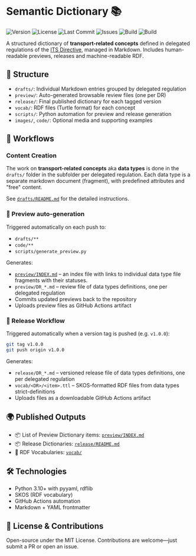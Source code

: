 # Semantic Dictionary 📚

![Version](https://img.shields.io/github/v/tag/burespe1/semantic-dictionary?label=version&style=flat-square)
![License](https://img.shields.io/github/license/burespe1/semantic-dictionary?style=flat-square)
![Last Commit](https://img.shields.io/github/last-commit/burespe1/semantic-dictionary?style=flat-square)
![Issues](https://img.shields.io/github/issues/burespe1/semantic-dictionary?style=flat-square)
![Build](https://github.com/burespe1/semantic-dictionary/actions/workflows/release.yml/badge.svg)
![Build](https://github.com/burespe1/semantic-dictionary/actions/workflows/preview.yml/badge.svg)

A structured dictionary of **transport-related concepts** defined in delegated regulations of the [ITS Directive](https://eur-lex.europa.eu/eli/dir/2010/40/oj/eng), managed in Markdown. Includes human-readable previews, releases and machine-readable RDF.

## 📁 Structure

- `drafts/`: Individual Markdown entries grouped by delegated regulation
- `preview/`: Auto-generated browsable review files (one per DR)
- `release/`: Final published dictionary for each tagged version
- `vocab/`: RDF files (Turtle format) for each concept
- `scripts/`: Python automation for preview and release generation
- `images/`, `code/`: Optional media and supporting examples

## 🚀 Workflows

### Content Creation

The work on **transport-related concepts** aka **data types** is done in the `drafts/` folder in the subfolder per delegated regulation. Each data type is a separate markdown document (fragment), with predefined attributes and "free" content. 

See [`drafts/README.md`](drafts/README.md) for the detailed instructions.

### 🔄 Preview auto-generation

Triggered automatically on each push to:

- `drafts/**`
- `code/**`
- `scripts/generate_preview.py`

Generates:

- [`preview/INDEX.md`](preview/INDEX.md) – an index file with links to individual data type file fragments with their statuses.
- `preview/DR_*.md` – review file of data types definitions, one per delegated regulation
- Commits updated previews back to the repository
- Uploads preview files as GitHub Actions artifact

### 🏁 Release Workflow

Triggered automatically when a version tag is pushed (e.g. `v1.0.0`):

```bash
git tag v1.0.0
git push origin v1.0.0
```

Generates:

- `release/DR_*.md` – versioned release file of data types definitions, one per delegated regulation
- `vocab/<DR>/<item>.ttl` – SKOS-formatted RDF files from data types strict-definitions
- Uploads files as a downloadable GitHub Actions artifact

## 🌍 Published Outputs

- 📦 List of Preview Dictionary items:  [`preview/INDEX.md`](drafts/INDEX.md)
- 📦 Release Dictionaries:  [`release/README.md`](release/README.md)
- 🐢 RDF Vocabularies: [`vocab/`](vocab/)

## 🛠 Technologies

- Python 3.10+ with pyyaml, rdflib
- SKOS (RDF vocabulary)
- GitHub Actions automation
- Markdown + YAML frontmatter

## 💬 License & Contributions

Open-source under the MIT License. Contributions are welcome—just submit a PR or open an issue.
